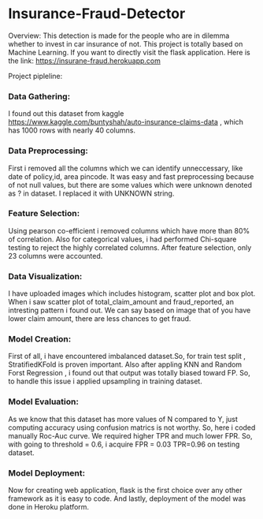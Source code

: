 # Insurance-Fraud-Detector

Overview: This detection is made for the people who are in dilemma whether to invest in car insurance of not. This project is totally based on Machine Learning.
If you want to directly visit the flask application. Here is the link: https://insurane-fraud.herokuapp.com

Project pipleline:
### Data Gathering:
I found out this dataset from kaggle https://www.kaggle.com/buntyshah/auto-insurance-claims-data , which has 1000 rows with nearly 40 columns.
### Data Preprocessing:
First i removed all the columns which we can identify unneccessary, like date of policy,id, area pincode.
It was easy and fast preprocessing because of not null values, but there are some values which were unknown denoted as ? in dataset. I replaced it with UNKNOWN string.
### Feature Selection:
Using pearson co-efficient i removed columns which have more than 80% of correlation. Also for categorical values, i had performed Chi-square testing to reject the highly correlated columns.
After feature selection, only 23 columns were accounted.
### Data Visualization:
I have uploaded images which includes histogram, scatter plot and box plot.
When i saw scatter plot of total_claim_amount and fraud_reported, an intresting pattern i found out. We can say based on image that of you have lower claim amount, there are less chances to get fraud.
### Model Creation:
First of all, i have encountered imbalanced dataset.So, for train test split , StratifiedKFold is proven important. Also after appling KNN and Random Forst Regression , i found out that output was totally biased toward FP. So, to handle this issue i applied upsampling in training dataset.
### Model Evaluation:
As we know that this dataset has more values of N compared to Y, just computing accuracy using confusion matrics is not worthy. So, here i coded manually Roc-Auc curve. We required higher TPR and much lower FPR. So, with going to threshold = 0.6, i acquire FPR = 0.03 TPR=0.96 on testing dataset.
### Model Deployment:
Now for creating web application, flask is the first choice over any other framework as it is easy to code. And lastly, deployment of the model was done in Heroku platform.
